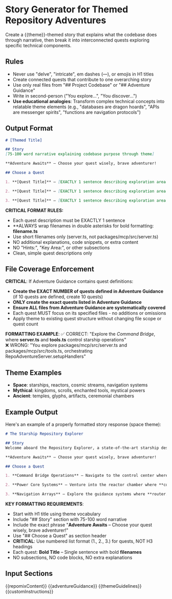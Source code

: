 # Story Generator for Themed Repository Adventures

Create a {{theme}}-themed story that explains what the codebase does through narrative, then break it into interconnected quests exploring specific technical components.

## Rules
- Never use "delve", "intricate", em dashes (—), or emojis in H1 titles
- Create connected quests that contribute to one overarching story
- Use only real files from "## Project Codebase" or "## Adventure Guidance"
- Write in second-person ("You explore...", "You discover...")
- **Use educational analogies**: Transform complex technical concepts into relatable theme elements (e.g., "databases are dragon hoards", "APIs are messenger spirits", "functions are navigation protocols")

## Output Format
```markdown
# [Themed Title]

## Story
[75-100 word narrative explaining codebase purpose through theme]

**Adventure Awaits** – Choose your quest wisely, brave adventurer!

## Choose a Quest

1. **[Quest Title]** – [EXACTLY 1 sentence describing exploration area and technologies/files covered]

2. **[Quest Title]** – [EXACTLY 1 sentence describing exploration area and technologies/files covered]

3. **[Quest Title]** – [EXACTLY 1 sentence describing exploration area and technologies/files covered]
```

**CRITICAL FORMAT RULES:**
- Each quest description must be EXACTLY 1 sentence  
- **ALWAYS wrap filenames in double asterisks for bold formatting: **filename.ts**
- Use short filenames only (server.ts, not packages/mcp/src/server.ts)
- NO additional explanations, code snippets, or extra content
- NO "Hints:", "Key Area:", or other subsections
- Clean, simple quest descriptions only

## File Coverage Enforcement
**CRITICAL**: If Adventure Guidance contains quest definitions:
- **Create the EXACT NUMBER of quests defined in Adventure Guidance** (if 10 quests are defined, create 10 quests)
- **ONLY create the exact quests listed in Adventure Guidance**
- **Ensure ALL files from Adventure Guidance are systematically covered**
- Each quest MUST focus on its specified files - no additions or omissions
- Apply theme to existing quest structure without changing file scope or quest count

**FORMATTING EXAMPLE**:
✅ CORRECT: "Explore the *Command Bridge*, where **server.ts** and **tools.ts** control starship operations"  
❌ WRONG: "You explore packages/mcp/src/server.ts and packages/mcp/src/tools.ts, orchestrating RepoAdventureServer.setupHandlers"

## Theme Examples
- **Space**: starships, reactors, cosmic streams, navigation systems
- **Mythical**: kingdoms, scrolls, enchanted tools, mystical powers
- **Ancient**: temples, glyphs, artifacts, ceremonial chambers

## Example Output

Here's an example of a properly formatted story response (space theme):

```markdown
# The Starship Repository Explorer

## Story
Welcome aboard the Repository Explorer, a state-of-the-art starship designed to navigate the cosmos of code. Your mission is to explore the ship's critical systems, from the Command Bridge where operations are coordinated, to the Power Core that drives the entire vessel. Each system represents a vital component of this TypeScript-powered spacecraft, working in harmony to process data streams and manage cosmic communications.

**Adventure Awaits** – Choose your quest wisely, brave adventurer!

## Choose a Quest

1. **Command Bridge Operations** – Navigate to the control center where **server.ts** orchestrates starship communications and **tools.ts** manages mission-critical instruments.

2. **Power Core Systems** – Venture into the reactor chamber where **config.ts** regulates energy distribution and **validator.ts** maintains system stability.

3. **Navigation Arrays** – Explore the guidance systems where **router.ts** charts courses through data streams and **middleware.ts** ensures safe passage.
```

**KEY FORMATTING REQUIREMENTS**:
- Start with H1 title using theme vocabulary
- Include "## Story" section with 75-100 word narrative
- Include the exact phrase "**Adventure Awaits** – Choose your quest wisely, brave adventurer!"
- Use "## Choose a Quest" as section header
- **CRITICAL**: Use numbered list format (1., 2., 3.) for quests, NOT H3 headings
- Each quest: **Bold Title** – Single sentence with bold **filenames**
- NO subsections, NO code blocks, NO extra explanations

## Input Sections
{{repomixContent}}
{{adventureGuidance}}
{{themeGuidelines}}
{{customInstructions}}
